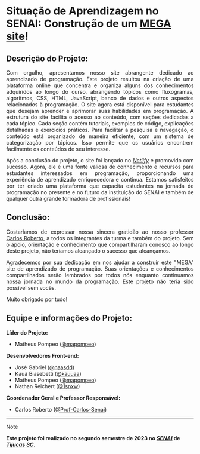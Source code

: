 # Situação de Aprendizagem no **SENAI**: Construção de um [**MEGA** site](https://megadev-senai.netlify.app/)!

<div align="justify">

## Descrição do Projeto:

Com orgulho, apresentamos nosso site abrangente dedicado ao aprendizado de programação. Este projeto resultou na criação de uma plataforma online que concentra e organiza alguns dos conhecimentos adquiridos ao longo do curso, abrangendo tópicos como fluxogramas, algoritmos, CSS, HTML, JavaScript, banco de dados e outros aspectos relacionados à programação.
O site agora está disponível para estudantes que desejam aprender e aprimorar suas habilidades em programação. A estrutura do site facilita o acesso ao conteúdo, com seções dedicadas a cada tópico. Cada seção contém tutoriais, exemplos de código, explicações detalhadas e exercícios práticos.  Para facilitar a pesquisa e navegação, o conteúdo está organizado de maneira eficiente, com um sistema de categorização por tópicos. Isso permite que os usuários encontrem facilmente os conteúdos de seu interesse.

Após a conclusão do projeto, o site foi lançado no _[Netlify](https://megadev-senai.netlify.app/)_ e promovido com sucesso. Agora, ele é uma fonte valiosa de conhecimento e recursos para estudantes interessados em programação, proporcionando uma experiência de aprendizado enriquecedora e contínua. Estamos satisfeitos por ter criado uma plataforma que capacita estudantes na jornada de programação no presente e no futuro da instituição do SENAI e também de qualquer outra grande formadora de profissionais!

## **Conclusão:**

Gostaríamos de expressar nossa sincera gratidão ao nosso professor [Carlos Roberto](https://github.com/Prof-Carlos-Senai), a todos os integrantes da turma e também do projeto. Sem o apoio, orientação e conhecimento que compartilharam conosco ao longo deste projeto, não teríamos alcançado o sucesso que alcançamos.

Agradecemos por sua dedicação em nos ajudar a construir este "MEGA" site de aprendizado de programação. Suas orientações e conhecimentos compartilhados serão lembrados por todos nós enquanto continuamos nossa jornada no mundo da programação. Este projeto não teria sido possível sem vocês.

Muito obrigado por tudo!

</div>

## Equipe e informações do Projeto:

<div align="justify">

**Líder do Projeto:**
- Matheus Pompeo ([@mapompeo](https://github.com/mapompeo))

**Desenvolvedores Front-end:**
- José Gabriel ([@naasdd](https://github.com/naasdd))
- Kauã Biasebetti ([@kauuaa](https://github.com/kauuaa))
- Matheus Pompeo ([@mapompeo](https://github.com/mapompeo))
- Nathan Reichert ([@1snxw](https://github.com/1snxw))

**Coordenador Geral e Professor Responsável:**
- Carlos Roberto ([@Prof-Carlos-Senai](https://github.com/Prof-Carlos-Senai))
</div>

---

> [!NOTE]
> **Este projeto foi realizado no segundo semestre de 2023 no _[SENAI](https://maps.app.goo.gl/Jw1hZ8uvuVqV3V9E9)_ de _[Tijucas SC](https://maps.app.goo.gl/UFumcc5hjGymGFSY7)_.**
